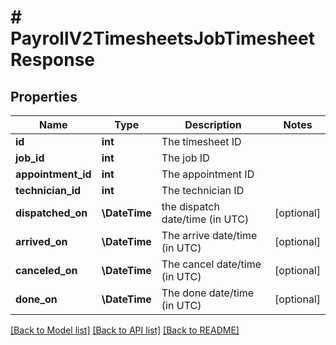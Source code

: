 # # PayrollV2TimesheetsJobTimesheetResponse

## Properties

Name | Type | Description | Notes
------------ | ------------- | ------------- | -------------
**id** | **int** | The timesheet ID |
**job_id** | **int** | The job ID |
**appointment_id** | **int** | The appointment ID |
**technician_id** | **int** | The technician ID |
**dispatched_on** | **\DateTime** | the dispatch date/time (in UTC) | [optional]
**arrived_on** | **\DateTime** | The arrive date/time (in UTC) | [optional]
**canceled_on** | **\DateTime** | The cancel date/time (in UTC) | [optional]
**done_on** | **\DateTime** | The done date/time (in UTC) | [optional]

[[Back to Model list]](../../README.md#models) [[Back to API list]](../../README.md#endpoints) [[Back to README]](../../README.md)
